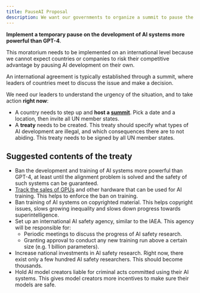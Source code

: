 ```yaml
---
title: PauseAI Proposal
description: We want our governments to organize a summit to pause the development of AI systems more powerful than GPT-4.
---
```


**Implement a temporary pause on the development of AI systems more powerful than GPT-4**.

This moratorium needs to be implemented on an international level because we cannot expect countries or companies to risk their competitive advantage by pausing AI development on their own.

An international agreement is typically established through a summit, where leaders of countries meet to discuss the issue and make a decision.

We need our leaders to understand the urgency of the situation, and to take action **right now**:

- A country needs to step up and **host a [summit](/summit)**. Pick a date and a location, then invite all UN member states.
- A **treaty** needs to be created. This treaty should specify what types of AI development are illegal, and which consequences there are to not abiding. This treaty needs to be signed by all UN member states.

## Suggested contents of the treaty

- Ban the development and training of AI systems more powerful than GPT-4, at least until the alignment problem is solved and the safety of such systems can be guaranteed.
- [Track the sales of GPUs](https://arxiv.org/abs/2303.11341) and other hardware that can be used for AI training. This helps to enforce the ban on training.
- Ban training of AI systems on copyrighted material. This helps copyright issues, slows growing inequality and slows down progress towards superintelligence.
- Set up an international AI safety agency, similar to the IAEA. This agency will be responsible for:
  - Periodic meetings to discuss the progress of AI safety research.
  - Granting approval to conduct any new training run above a certain size (e.g. 1 billion parameters).
- Increase national investments in AI safety research. Right now, there exist only a few hundred AI safety researchers. This should become thousands.
- Hold AI model creators liable for criminal acts committed using their AI systems. This gives model creators more incentives to make sure their models are safe.
